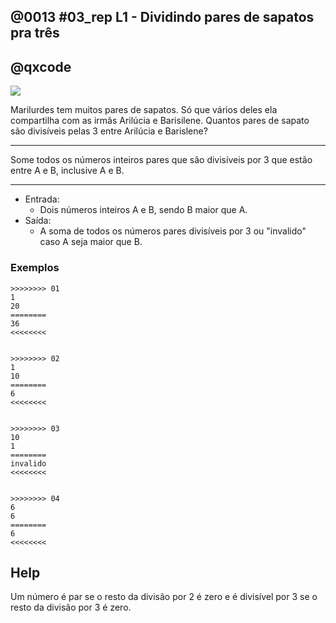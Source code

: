 ## @0013 #03_rep L1 - Dividindo pares de sapatos pra três
## @qxcode


![](https://raw.githubusercontent.com/qxcodefup/arcade/master/base/0013/capa.jpg)

Marilurdes tem muitos pares de sapatos. Só que vários deles ela compartilha com as irmãs Arilúcia e Barisilene. Quantos pares de sapato são divisíveis pelas 3 entre Arilúcia e Barislene?


---
Some todos os números inteiros pares que são divisíveis por 3 que estão entre A e B, inclusive A e B.

---

- Entrada:
    - Dois números inteiros A e B, sendo B maior que A.
- Saída:
    - A soma de todos os números pares divisíveis por 3 ou "invalido" caso A seja maior que B.

### Exemplos

```
>>>>>>>> 01
1
20
========
36
<<<<<<<<


>>>>>>>> 02
1
10
========
6
<<<<<<<<


>>>>>>>> 03
10
1
========
invalido
<<<<<<<<


>>>>>>>> 04
6
6
========
6
<<<<<<<<

```

## Help

Um número é par se o resto da divisão por 2 é zero e é divisível por 3 se o resto da divisão por 3 é zero.



<!---

>>>>>>>> 05
1
500
========
20916
<<<<<<<<


>>>>>>>> 06
100
90
========
invalido
<<<<<<<<


>>>>>>>> 07
12
12
========
12
<<<<<<<<

--->
